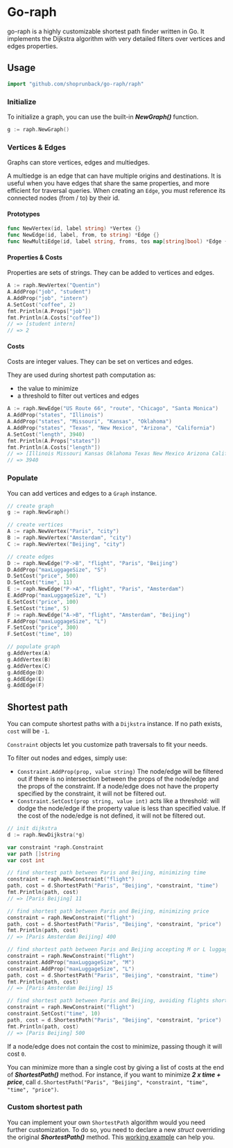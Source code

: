 # Go-raph

go-raph is a highly customizable shortest path finder written in Go. It implements the Dijkstra algorithm with very detailed filters over vertices and edges properties.

## Usage

```go
import "github.com/shoprunback/go-raph/raph"
```

### Initialize

To initialize a graph, you can use the built-in **_NewGraph()_** function.

```go
g := raph.NewGraph()
```

### Vertices & Edges

Graphs can store vertices, edges and multiedges.

A multiedge is an edge that can have multiple origins and destinations. It is useful when you have edges that share the same properties, and more efficient for traversal queries. When creating an `Edge`, you must reference its connected nodes (from / to) by their id.

#### Prototypes

```go
func NewVertex(id, label string) *Vertex {}
func NewEdge(id, label, from, to string) *Edge {}
func NewMultiEdge(id, label string, froms, tos map[string]bool) *Edge {}
```

#### Properties & Costs

Properties are sets of strings. They can be added to vertices and edges.

```go
A := raph.NewVertex("Quentin")
A.AddProp("job", "student")
A.AddProp("job", "intern")
A.SetCost("coffee", 2)
fmt.Println(A.Props["job"])
fmt.Println(A.Costs["coffee"])
// => [student intern]
// => 2
```

#### Costs

Costs are integer values. They can be set on vertices and edges.

They are used during shortest path computation as:
- the value to minimize
- a threshold to filter out vertices and edges

```go
A := raph.NewEdge("US Route 66", "route", "Chicago", "Santa Monica")
A.AddProp("states", "Illinois")
A.AddProp("states", "Missouri", "Kansas", "Oklahoma")
A.AddProp("states", "Texas", "New Mexico", "Arizona", "California")
A.SetCost("length", 3940)
fmt.Println(A.Props["states"])
fmt.Println(A.Costs["length"])
// => [Illinois Missouri Kansas Oklahoma Texas New Mexico Arizona California]
// => 3940
```

### Populate

You can add vertices and edges to a `Graph` instance.

```go
// create graph
g := raph.NewGraph()

// create vertices
A := raph.NewVertex("Paris", "city")
B := raph.NewVertex("Amsterdam", "city")
C := raph.NewVertex("Beijing", "city")

// create edges
D := raph.NewEdge("P->B", "flight", "Paris", "Beijing")
D.AddProp("maxLuggageSize", "S")
D.SetCost("price", 500)
D.SetCost("time", 11)
E := raph.NewEdge("P->A", "flight", "Paris", "Amsterdam")
E.AddProp("maxLuggageSize", "L")
E.SetCost("price", 100)
E.SetCost("time", 5)
F := raph.NewEdge("A->B", "flight", "Amsterdam", "Beijing")
F.AddProp("maxLuggageSize", "L")
F.SetCost("price", 300)
F.SetCost("time", 10)

// populate graph
g.AddVertex(A)
g.AddVertex(B)
g.AddVertex(C)
g.AddEdge(D)
g.AddEdge(E)
g.AddEdge(F)
```

## Shortest path

You can compute shortest paths with a `Dijkstra` instance. If no path exists, `cost` will be `-1`.

`Constraint` objects let you customize path traversals to fit your needs.

To filter out nodes and edges, simply use:
- `Constraint.AddProp(prop, value string)` The node/edge will be filtered out if there is no intersection between the props of the node/edge and the props of the constraint. If a node/edge does not have the property specified by the constraint, it will not be filtered out.
- `Constraint.SetCost(prop string, value int)` acts like a threshold: will dodge the node/edge if the property value is less than specified value. If the cost of the node/edge is not defined, it will not be filtered out.

```go
// init dijkstra
d := raph.NewDijkstra(*g)

var constraint *raph.Constraint
var path []string
var cost int

// find shortest path between Paris and Beijing, minimizing time
constraint = raph.NewConstraint("flight")
path, cost = d.ShortestPath("Paris", "Beijing", *constraint, "time")
fmt.Println(path, cost)
// => [Paris Beijing] 11

// find shortest path between Paris and Beijing, minimizing price
constraint = raph.NewConstraint("flight")
path, cost = d.ShortestPath("Paris", "Beijing", *constraint, "price")
fmt.Println(path, cost)
// => [Paris Amsterdam Beijing] 400

// find shortest path between Paris and Beijing accepting M or L luggages, minimizing time
constraint = raph.NewConstraint("flight")
constraint.AddProp("maxLuggageSize", "M")
constraint.AddProp("maxLuggageSize", "L")
path, cost = d.ShortestPath("Paris", "Beijing", *constraint, "time")
fmt.Println(path, cost)
// => [Paris Amsterdam Beijing] 15

// find shortest path between Paris and Beijing, avoiding flights shorter than 10 hours, minimizing price
constraint = raph.NewConstraint("flight")
constraint.SetCost("time", 10)
path, cost = d.ShortestPath("Paris", "Beijing", *constraint, "price")
fmt.Println(path, cost)
// => [Paris Beijing] 500
```

If a node/edge does not contain the cost to minimize, passing though it will cost `0`.

You can minimize more than a single cost by giving a list of costs at the end of **_ShortestPath()_** method. For instance, if you want to minimize **_2 x time + price_**, call `d.ShortestPath("Paris", "Beijing", *constraint, "time", "time", "price")`.

### Custom shortest path

You can implement your own `ShortestPath` algorithm would you need further customization. To do so, you need to declare a new _struct_ overriding the original **_ShortestPath()_** method. This [working example](example/mydijkstra/main.go) can help you.
